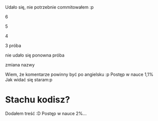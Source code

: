 
Udało się, nie potrzebnie commitowałem :p

6

5


4

3 próba


nie udało się ponowna próba

zmiana nazwy


Wiem, że komentarze powinny być po angielsku :p
Postęp w nauce 1,1%
Jak widać się staram:p
# Stachu kodisz?
Dodałem treść :D
Postęp w nauce 2%...

